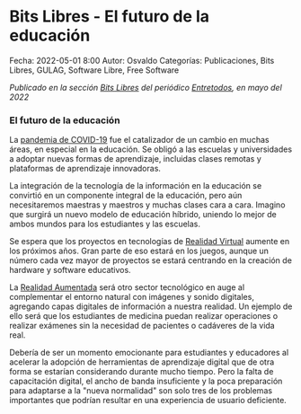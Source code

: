 Bits Libres - El futuro de la educación
==================================

Fecha: 2022-05-01 8:00
Autor: Osvaldo
Categorías: Publicaciones, Bits Libres, GULAG, Software Libre, Free Software

_Publicado en la sección [Bits Libres](http://www.gulag.org.mx/revista/2016-05-10-Bits-Libres.html) del periódico [Entretodos](http://periodicoentretodos.mx/version-impresa/), en mayo del 2022_

<!-- break -->

### El futuro de la educación

La [pandemia de COVID-19](https://es.wikipedia.org/wiki/Pandemia_de_COVID-19) fue el catalizador de un cambio en muchas áreas, en especial en la educación. Se obligó a las escuelas y universidades a adoptar nuevas formas de aprendizaje, incluidas clases remotas y plataformas de aprendizaje innovadoras.

La integración de la tecnología de la información en la educación se convirtió en un componente integral de la educación, pero aún necesitaremos maestras y maestros y muchas clases cara a cara. Imagino que surgirá un nuevo modelo de educación híbrido, uniendo lo mejor de ambos mundos para los estudiantes y las escuelas.

Se espera que los proyectos en tecnologías de [Realidad Virtual](https://es.wikipedia.org/wiki/Realidad_virtual) aumente en los próximos años. Gran parte de eso estará en los juegos, aunque un número cada vez mayor de proyectos se estará centrando en la creación de hardware y software educativos. 

La [Realidad Aumentada](https://es.wikipedia.org/wiki/Realidad_aumentada) será otro sector tecnológico en auge al complementar el entorno natural con imágenes y sonido digitales, agregando capas digitales de información a nuestra realidad. Un ejemplo de ello será que los estudiantes de medicina puedan realizar operaciones o realizar exámenes sin la necesidad de pacientes o cadáveres de la vida real.

Debería de ser un momento emocionante para estudiantes y educadores al acelerar la adopción de herramientas de aprendizaje digital que de otra forma se estarían considerando durante mucho tiempo. Pero la falta de capacitación digital, el ancho de banda insuficiente y la poca preparación para adaptarse a la "nueva normalidad" son solo tres de los problemas importantes que podrían resultar en una experiencia de usuario deficiente.
